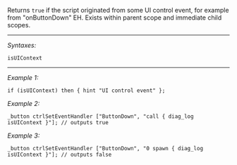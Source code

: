 Returns `true` if the script originated from some UI control event, for example from "onButtonDown" EH. Exists within parent scope and immediate child scopes.


---
*Syntaxes:*

`isUIContext`

---
*Example 1:*

```sqf
if (isUIContext) then { hint "UI control event" };
```

*Example 2:*

```sqf
_button ctrlSetEventHandler ["ButtonDown", "call { diag_log isUIContext }"]; // outputs true
```

*Example 3:*

```sqf
_button ctrlSetEventHandler ["ButtonDown", "0 spawn { diag_log isUIContext }"]; // outputs false
```